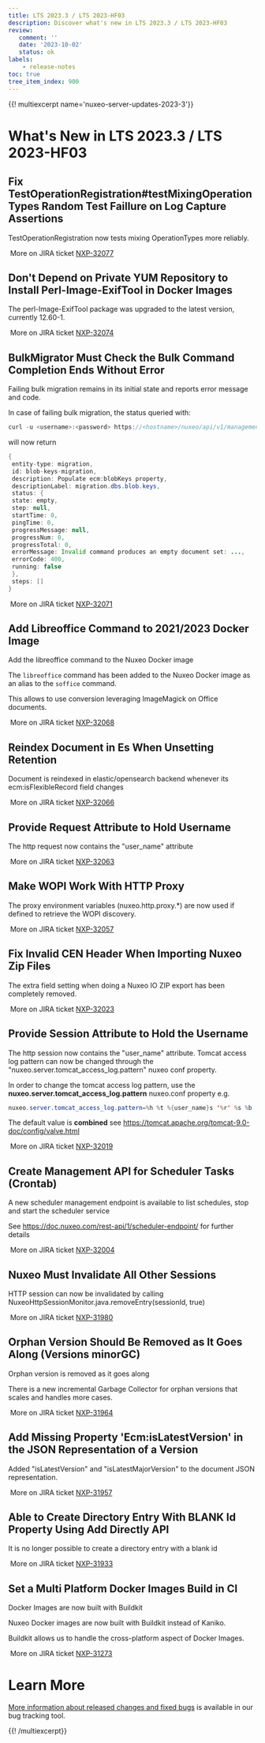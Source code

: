 ```yaml
---
title: LTS 2023.3 / LTS 2023-HF03
description: Discover what's new in LTS 2023.3 / LTS 2023-HF03
review:
   comment: ''
   date: '2023-10-02'
   status: ok
labels:
    - release-notes
toc: true
tree_item_index: 900
---
```


{{! multiexcerpt name='nuxeo-server-updates-2023-3'}}
# What's New in LTS 2023.3 / LTS 2023-HF03

## Fix TestOperationRegistration#testMixingOperationTypes Random Test Faillure on Log Capture Assertions


TestOperationRegistration now tests mixing OperationTypes more reliably.

<i class="fa fa-long-arrow-right" aria-hidden="true"></i>&nbsp;More on JIRA ticket [NXP-32077](https://jira.nuxeo.com/browse/NXP-32077)

## Don't Depend on Private YUM Repository to Install Perl-Image-ExifTool in Docker Images


The perl-Image-ExifTool package was upgraded to the latest version, currently 12.60-1.

<i class="fa fa-long-arrow-right" aria-hidden="true"></i>&nbsp;More on JIRA ticket [NXP-32074](https://jira.nuxeo.com/browse/NXP-32074)

## BulkMigrator Must Check the Bulk Command Completion Ends Without Error


Failing bulk migration remains in its initial state and reports error message and code. 

In case of failing bulk migration, the status queried with:
```Java
curl -u <username>:<password> https://<hostname>/nuxeo/api/v1/management/migration/blob-keys-migration
```
will now return
```Java
{
 entity-type: migration,
 id: blob-keys-migration,
 description: Populate ecm:blobKeys property,
 descriptionLabel: migration.dbs.blob.keys,
 status: {
 state: empty,
 step: null,
 startTime: 0,
 pingTime: 0,
 progressMessage: null,
 progressNum: 0,
 progressTotal: 0,
 errorMessage: Invalid command produces an empty document set: ...,
 errorCode: 400,
 running: false
 },
 steps: []
}
```

<i class="fa fa-long-arrow-right" aria-hidden="true"></i>&nbsp;More on JIRA ticket [NXP-32071](https://jira.nuxeo.com/browse/NXP-32071)

## Add Libreoffice Command to 2021/2023 Docker Image


Add the libreoffice command to the Nuxeo Docker image

The `libreoffice` command has been added to the Nuxeo Docker image as an alias to the `soffice` command.

This allows to use conversion leveraging ImageMagick on Office documents.

<i class="fa fa-long-arrow-right" aria-hidden="true"></i>&nbsp;More on JIRA ticket [NXP-32068](https://jira.nuxeo.com/browse/NXP-32068)

## Reindex Document in Es When Unsetting Retention


Document is reindexed in elastic/opensearch backend whenever its ecm:isFlexibleRecord field changes

<i class="fa fa-long-arrow-right" aria-hidden="true"></i>&nbsp;More on JIRA ticket [NXP-32066](https://jira.nuxeo.com/browse/NXP-32066)

## Provide Request Attribute to Hold Username


The http request now contains the "user_name" attribute

<i class="fa fa-long-arrow-right" aria-hidden="true"></i>&nbsp;More on JIRA ticket [NXP-32063](https://jira.nuxeo.com/browse/NXP-32063)

## Make WOPI Work With HTTP Proxy


The proxy environment variables (nuxeo.http.proxy.*) are now used if defined to retrieve the WOPI discovery.

<i class="fa fa-long-arrow-right" aria-hidden="true"></i>&nbsp;More on JIRA ticket [NXP-32057](https://jira.nuxeo.com/browse/NXP-32057)

## Fix Invalid CEN Header When Importing Nuxeo Zip Files


The extra field setting when doing a Nuxeo IO ZIP export has been completely removed.

<i class="fa fa-long-arrow-right" aria-hidden="true"></i>&nbsp;More on JIRA ticket [NXP-32023](https://jira.nuxeo.com/browse/NXP-32023)

## Provide Session Attribute to Hold the Username


The http session now contains the "user_name" attribute. Tomcat access log pattern can now be changed through the "nuxeo.server.tomcat_access_log.pattern" nuxeo conf property.

In order to change the tomcat access log pattern, use the **nuxeo.server.tomcat_access_log.pattern** nuxeo.conf property e.g.
```Java
nuxeo.server.tomcat_access_log.pattern=%h %t %{user_name}s '%r' %s %b (processed in %D ms)
```

The default value is **combined** see https://tomcat.apache.org/tomcat-9.0-doc/config/valve.html

<i class="fa fa-long-arrow-right" aria-hidden="true"></i>&nbsp;More on JIRA ticket [NXP-32019](https://jira.nuxeo.com/browse/NXP-32019)

## Create Management API for Scheduler Tasks (Crontab)


A new scheduler management endpoint is available to list schedules, stop and start the scheduler service

See https://doc.nuxeo.com/rest-api/1/scheduler-endpoint/ for further details

<i class="fa fa-long-arrow-right" aria-hidden="true"></i>&nbsp;More on JIRA ticket [NXP-32004](https://jira.nuxeo.com/browse/NXP-32004)

## Nuxeo Must Invalidate All Other Sessions


HTTP session can now be invalidated by calling NuxeoHttpSessionMonitor.java.removeEntry(sessionId, true)

<i class="fa fa-long-arrow-right" aria-hidden="true"></i>&nbsp;More on JIRA ticket [NXP-31980](https://jira.nuxeo.com/browse/NXP-31980)

## Orphan Version Should Be Removed as It Goes Along (Versions minorGC)


Orphan version is removed as it goes along

There is a new incremental Garbage Collector for orphan versions that scales and handles more cases.

<i class="fa fa-long-arrow-right" aria-hidden="true"></i>&nbsp;More on JIRA ticket [NXP-31964](https://jira.nuxeo.com/browse/NXP-31964)

## Add Missing Property 'Ecm:isLatestVersion' in the JSON Representation of a Version


Added "isLatestVersion" and "isLatestMajorVersion" to the document JSON representation.

<i class="fa fa-long-arrow-right" aria-hidden="true"></i>&nbsp;More on JIRA ticket [NXP-31957](https://jira.nuxeo.com/browse/NXP-31957)

## Able to Create Directory Entry With BLANK Id Property Using Add Directly API


It is no longer possible to create a directory entry with a blank id

<i class="fa fa-long-arrow-right" aria-hidden="true"></i>&nbsp;More on JIRA ticket [NXP-31933](https://jira.nuxeo.com/browse/NXP-31933)

## Set a Multi Platform Docker Images Build in CI


Docker Images are now built with Buildkit

Nuxeo Docker images are now built with Buildkit instead of Kaniko.

Buildkit allows us to handle the cross-platform aspect of Docker Images.

<i class="fa fa-long-arrow-right" aria-hidden="true"></i>&nbsp;More on JIRA ticket [NXP-31273](https://jira.nuxeo.com/browse/NXP-31273)


# Learn More

[More information about released changes and fixed bugs](https://jira.nuxeo.com/secure/ReleaseNote.jspa?projectId=10011&version=22444) is available in our bug tracking tool.

{{! /multiexcerpt}}
